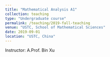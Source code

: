 ```yaml
---
title: "Mathematical Analysis A1"
collection: teaching
type: "Undergraduate course"
permalink: /teaching/2019-fall-teaching
venue: "USTC, School of Mathematical Sciences"
date: 2019-09-01
location: "USTC, China"
---
```


Instructor: A.Prof. Bin Xu

